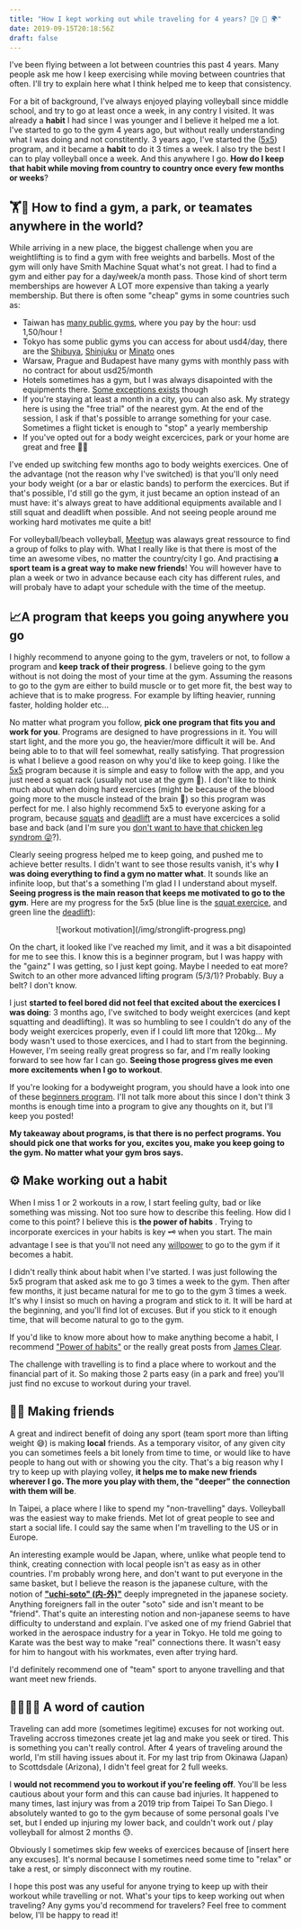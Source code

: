 ```yaml
---
title: "How I kept working out while traveling for 4 years? 🏋️‍♀️ 🏐 🌍"
date: 2019-09-15T20:18:56Z
draft: false
---
```


I've been flying between a lot between countries this past 4 years. Many people ask me how I keep exercising while moving between countries that often. I'll try to explain here what I think helped me to keep that consistency. 

For a bit of background, I've always  enjoyed playing volleyball since middle school, and try to go at least once a week, in any contry I visited. It was already a **habit** I had since I was younger and I believe it helped me a lot. I've started to go to the gym 4 years ago, but without really understanding what I was doing and not constitently. 3 years ago, I've started the ([5x5](https://stronglifts.com/5x5/)) program, and it became a **habit** to do it 3 times a week. I also try the best I can to play volleyball once a week. And this anywhere I go. **How do I keep that habit while moving from country to country once every few months or weeks**?

## 🏋🌳 How to find a gym, a park, or teamates anywhere in the world? 

While arriving in a new place, the biggest challenge when you are weightlifting is to find a gym with free weights and barbells. Most of the gym will only have Smith Machine Squat what's not great. I had to find a gym and either pay for a day/week/a month pass. Those kind of short term memberships are however A LOT more expensive than taking a yearly membership. But there is often some "cheap" gyms in some countries such as: 

- Taiwan has [many public gyms](https://www.google.com/maps/search/Taipei+Sports+Center/@25.0474364,121.5280767,13.47z), where you pay by the hour: usd 1,50/hour !
- Tokyo has some public gyms you can access for about usd4/day, there are the [Shibuya](https://goo.gl/maps/E8nfcuSNizjCuoB7A), [Shinjuku](https://goo.gl/maps/b1QKRc3KC3EwGxAA6) or [Minato](https://goo.gl/maps/1XUz1EbPADeJ8mGz5) ones
- Warsaw, Prague and Budapest have many gyms with monthly pass with no contract for about usd25/month
- Hotels sometimes has a gym, but I was always disapointed with the equipments there. [Some exceptions exists](hoteladeline.com) though
- If you're staying at least a month in a city, you can also ask. My strategy here is using the "free trial" of the nearest gym. At the end of the session, I ask if that's possible to arrange something for your case. Sometimes a flight ticket is enough to "stop" a yearly membership
- If you've opted out for a body weight excercices, park or your home are great and free 🌳🌳

I've ended up switching few months ago to body weights exercices. One of the advantage (not the reason why I've switched) is that you'll only need your body weight (or a bar or elastic bands) to perform the exercices. But if that's possible, I'd still go the gym, it just became an option instead of an must have: it's always great to have additional equipments available and I still squat and deadlift when possible. And not seeing people around me working hard motivates me quite a bit!

For volleyball/beach volleyball, [Meetup](https://meetup.com) was alaways great ressource to find a group of folks to play with. What I really like is that there is most of the time an awesome vibes, no matter the country/city I go. And practising **a sport team is a great way to make new friends**!
You will however have to plan a week or two in advance because each city has different rules, and will probaly have to adapt your schedule with the time of the meetup. 

## 📈A program that keeps you going anywhere you go

I highly recommend to anyone going to the gym, travelers or not, to follow a program and **keep track of their progress**. I believe going to the gym without is not doing the most of your time at the gym. Assuming the reasons to go to the gym are either to build muscle or to get more fit, the best way to achieve that is to make progress. For example by lifting heavier, running faster, holding holder etc...

No matter what program you follow, **pick one program that fits you and work for you**. Programs are designed to have progressions in it. You will start light, and the more you go, the heavier/more difficult it will be. And being able to to that will feel somewhat, really satisfying. That progression is what I believe a good reason on why you'd like to keep going. I like the [5x5](https://stronglifts.com/5x5/) program because it is simple and easy to follow with the app, and you just need a squat rack (usually not use at the gym 🤔). I don't like to think much about when doing hard exercices (might be because of the blood going more to the muscle instead of the brain 🤪) so this program was perfect for me. I also highly recommend 5x5 to everyone asking for a program, because [squats](https://www.youtube.com/watch?v=bs_Ej32IYgo) and [deadlift](https://www.youtube.com/watch?v=wYREQkVtvEc&t=18) are a must have excercices a solid base and back (and I'm sure you [don't want to have that chicken leg syndrom 😜](https://www.eatliver.com/leg-day/)?). 

Clearly seeing progress helped me to keep going, and pushed me to achieve better results. I didn't want to see those results vanish, it's why **I was doing everything to find a gym no matter what**. It sounds like an infinite loop, but that's a something I'm glad I I understand about myself. **Seeing progress is the main reason that keeps me motivated to go to the gym**. Here are my progress for the 5x5 (blue line is the [squat exercice](https://www.youtube.com/watch?v=bs_Ej32IYgo), and green line the [deadlift](https://www.youtube.com/watch?v=wYREQkVtvEc&t=18)): 

<center>![workout motivation](/img/stronglift-progress.png)</center>

On the chart, it looked like I've reached my limit, and it was a bit disapointed for me to see this. I know this is a beginner program, but I was happy with the "gainz" I was getting, so I just kept going. Maybe I needed to eat more? Switch to an other more advanced lifting program (5/3/1)? Probably. Buy a belt? I don't know. 

I just **started to feel bored did not feel that excited about the exercices I was doing**: 3 months ago, I've switched to body weight exercices (and kept squatting and deadlifting). It was so humbling to see I couldn't do any of the body weight exercices properly, even if I could lift more that 120kg... My body wasn't used to those exercices, and I had to start from the beginning. However, I'm seeing really great progress so far, and I'm really looking forward to see how far I can go. **Seeing those progress gives me even more excitements when I go to workout**.

If you're looking for a bodyweight program, you should have a look into one of these [beginners program](https://www.reddit.com/r/bodyweightfitness/wiki/index#wiki_beginner_to_intermediate). I'll not talk more about this since I don't think 3 months is enough time into a program to give any thoughts on it, but I'll keep you posted!

**My takeaway about programs, is that there is no perfect programs. You should pick one that works for you, excites you, make you keep going to the gym. No matter what your gym bros says.**

## ⚙️ Make working out a habit

When I miss 1 or 2 workouts in a row, I start feeling gulty, bad or like something was missing. Not too sure how to describe this feeling. How did I come to this point? I believe this is **the power of habits** .  Trying to incorporate exercices in your habits is key 🗝 when you start. The main advantage I see is that you'll not need any [willpower](https://oliveremberton.com/2014/life-is-a-game-this-is-your-strategy-guide/) to go to the gym if it becomes a habit. 

I didn't really think about habit when I've started. I was just following the 5x5 program that asked ask me to go 3 times a week to the gym. Then after few months, it just became natural for me to go to the gym 3 times a week.  It's why I insist so much on having a program and stick to it. It will be hard at the beginning, and you'll find lot of excuses. But if you stick to it enough time, that will become natural to go to the gym. 

If you'd like to know more about how to make anything become a habit, I recommend ["Power of habits"](https://charlesduhigg.com/the-power-of-habit/) or the really great posts from [James Clear](https://jamesclear.com/habits). 

The challenge with travelling is to find a place where to workout and the financial part of it. So making those 2 parts easy (in a park and free) you'll just find no excuse to workout during your travel.

## 👭👭 Making friends

A great and indirect benefit of doing any sport (team sport more than lifting weight 😅) is making **local** friends. As a temporary visitor, of any given city you can sometimes feels a bit lonely from time to time, or would like to have people to hang out with or showing you the city. That's a big reason why I try to keep up with playing volley, **it helps me to make new friends wherever I go. The more you play with them, the "deeper" the connection with them will be**.

In Taipei, a place where I like to spend my "non-travelling" days. Volleyball was the easiest way to make friends. Met lot of great people to see and start a social life. I could say the same when I'm travelling to the US or in Europe.

An interesting example would be Japan, where, unlike what people tend to think, creating connection with local people isn't as easy as in other countries. I'm probably wrong here, and don't want to put everyone in the same basket, but I believe the reason is the japanese culture, with the notion of [**"uchi-soto" (内-外)"**](http://www.ageekinjapan.com/uchi-soto-%E5%86%85-%E5%A4%96/) deeply impregneted in the japanese society. Anything foreigners fall in the outer "soto" side and isn't meant to be "friend". That's quite an interesting notion and non-japanese seems to have difficulty to understand and explain. I've asked one of my friend Gabriel that worked in the aerospace industry for a year in Tokyo. He told me going to Karate was the best way to make "real" connections there. It wasn't easy for him to hangout with his workmates, even after trying hard.

I'd definitely recommend one of "team" sport to anyone travelling and that want meet new friends. 

## 👩🏼‍⚕🏥 A word of caution
Traveling can add more (sometimes legitime) excuses for not working out.  Traveling accross timezones create jet lag and make you seek or tired. This is something you can't really control. After 4 years of traveling around the world, I'm still having issues about it. For my last trip from Okinawa (Japan) to Scottdsdale (Arizona), I didn't feel great for 2 full weeks. 

I **would not recommend you to workout if you're feeling off**. You'll be less cautious about your form and this can cause bad injuries. It happened to many times, last injury was from a 2019 trip from Taipei To San Diego. I absolutely wanted to go to the gym because of some personal goals I've set, but I ended up injuring my lower back, and couldn't work out / play volleyball for almost 2 months 😓. 

Obviously I sometimes skip few weeks of exercices because of [insert here any excuses]. It's normal because I sometimes need some time to "relax" or take a rest, or simply disconnect with my routine.

I hope this post was any useful for anyone trying to keep up with their workout while travelling or not. What's your tips to keep working out when traveling? Any gyms you'd recommend for travelers? Feel free to comment below, I'll be happy to read it!